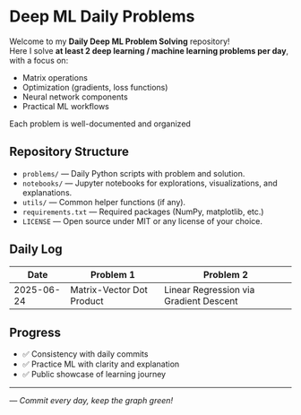 # Deep ML Daily Problems

Welcome to my **Daily Deep ML Problem Solving** repository!  
Here I solve **at least 2 deep learning / machine learning problems per day**, with a focus on:

- Matrix operations
- Optimization (gradients, loss functions)
- Neural network components
- Practical ML workflows

Each problem is well-documented and organized
## Repository Structure

- `problems/` — Daily Python scripts with problem and solution.
- `notebooks/` — Jupyter notebooks for explorations, visualizations, and explanations.
- `utils/` — Common helper functions (if any).
- `requirements.txt` — Required packages (NumPy, matplotlib, etc.)
- `LICENSE` — Open source under MIT or any license of your choice.

## Daily Log

| Date       | Problem 1                              | Problem 2                              |
|------------|----------------------------------------|----------------------------------------|
| 2025-06-24 | Matrix-Vector Dot Product              | Linear Regression via Gradient Descent |

## Progress

- ✅ Consistency with daily commits
- ✅ Practice ML with clarity and explanation
- ✅ Public showcase of learning journey

---

_— Commit every day, keep the graph green!_

